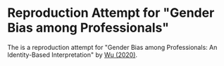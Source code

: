 # Reproduction Attempt for "Gender Bias among Professionals"

The is a reproduction attempt for "Gender Bias among Professionals: An Identity-Based Interpretation" by [Wu (2020)](https://direct.mit.edu/rest/article/102/5/867/96767/Gender-Bias-among-Professionals-An-Identity-Based).
